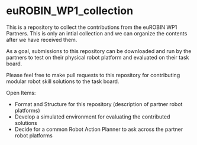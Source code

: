 # euROBIN_WP1_collection

This is a repository to collect the contributions from the euROBIN WP1 Partners. This is only an intial collection and we can organize the contents after we have received them. 

As a goal, submissions to this repository can be downloaded and run by the partners to test on their physical robot platform and evaluated on their task board.

Please feel free to make pull requests to this repository for contributing modular robot skill solutions to the task board. 

Open Items:
- Format and Structure for this repository (description of partner robot platforms)
- Develop a simulated environment for evaluating the contributed solutions 
- Decide for a common Robot Action Planner to ask across the partner robot platforms
